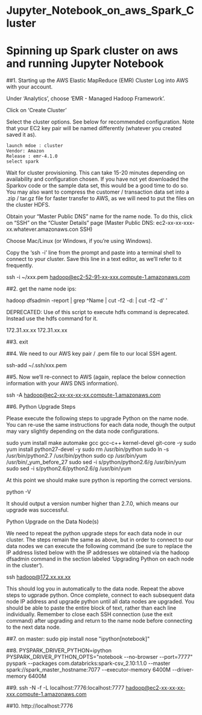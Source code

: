 # Jupyter_Notebook_on_aws_Spark_Cluster

# Spinning up Spark cluster on aws and running Jupyter Notebook


##1. Starting up the AWS Elastic MapReduce (EMR) Cluster
Log into AWS with your account.

Under ‘Analytics’, choose ‘EMR - Managed Hadoop Framework’.

Click on ‘Create Cluster’

Select the cluster options. See below for recommended configuration. Note that your EC2 key pair will be named differently (whatever you created saved it as).

	launch mdoe : cluster
	Vendor: Amazon
	Release : emr-4.1.0
	select spark


Wait for cluster provisioning. This can take 15-20 minutes depending on availability and configuration chosen. If you have not yet downloaded the Sparkov code or the sample data set, this would be a good time to do so. You may also want to compress the customer / transaction data set into a .zip / tar.gz file for faster transfer to AWS, as we will need to put the files on the cluster HDFS.

Obtain your “Master Public DNS” name for the name node. To do this, click on “SSH” on the “Cluster Details” page (Master Public DNS: ec2-xx-xx-xxx-xx.whatever.amazonaws.con SSH) 

Choose Mac/Linux (or Windows, if you’re using Windows). 

Copy the ‘ssh -i’ line from the prompt and paste into a terminal shell to connect to your cluster. Save this line in a text editor, as we’ll refer to it frequently.

ssh -i ~/xxx.pem hadoop@ec2-52-91-xx-xxx.compute-1.amazonaws.com


##2. get the name node ips:

hadoop dfsadmin -report | grep ^Name | cut -f2 -d: | cut -f2 -d' '

DEPRECATED: Use of this script to execute hdfs command is deprecated.
Instead use the hdfs command for it.

172.31.xx.xx
172.31.xx.xx

##3. exit

##4. We need to our AWS key pair / .pem file to our local SSH agent.

ssh-add ~/.ssh/xxx.pem

##5. Now we’ll re-connect to AWS (again, replace the below connection information with your AWS DNS information).

ssh -A hadoop@ec2-xx-xx-xx-xx.compute-1.amazonaws.com


##6. Python Upgrade Steps

Please execute the following steps to upgrade Python on the name node. You can re-use the same instructions for each data node, though the output may vary slightly depending on the data node configurations.


sudo yum install make automake gcc gcc-c++ kernel-devel git-core -y 
sudo yum install python27-devel -y 
sudo rm /usr/bin/python
sudo ln -s /usr/bin/python2.7 /usr/bin/python 
sudo cp /usr/bin/yum /usr/bin/_yum_before_27 
sudo sed -i s/python/python2.6/g /usr/bin/yum
sudo sed -i s/python2.6/python2.6/g /usr/bin/yum

At this point we should make sure python is reporting the correct versions.

python -V

It should output a version number higher than 2.7.0, which means our upgrade was successful.

Python Upgrade on the Data Node(s)

We need to repeat the python upgrade steps for each data node in our cluster. The steps remain the same as above, but in order to connect to our data nodes we can execute the following command (be sure to replace the IP address listed below with the IP addresses we obtained via the hadoop dfsadmin command in the section labeled ‘Upgrading Python on each node in the cluster’).

ssh hadoop@172.xx.xx.xx

This should log you in automatically to the data node. Repeat the above steps to ugprade python. Once complete, connect to each subsequent data node IP address and upgrade python until all data nodes are upgraded. You should be able to paste the entire block of text, rather than each line individually. Remember to close each SSH connection (use the exit command) after upgrading and return to the name node before connecting to the next data node.



##7. on master: sudo pip install nose "ipython[notebook]"

##8.
PYSPARK_DRIVER_PYTHON=ipython PYSPARK_DRIVER_PYTHON_OPTS="notebook --no-browser --port=7777" pyspark --packages com.databricks:spark-csv_2.10:1.1.0 --master spark://spark_master_hostname:7077 --executor-memory 6400M --driver-memory 6400M

##9.
ssh -N -f -L localhost:7776:localhost:7777 hadoop@ec2-xx-xx-xx-xxx.compute-1.amazonaws.com

##10.
http://localhost:7776
